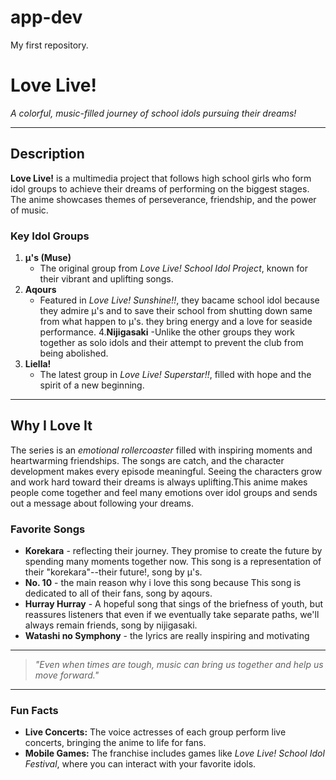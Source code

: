 # app-dev
 My first repository.
# **Love Live!**  
*A colorful, music-filled journey of school idols pursuing their dreams!*

---

## **Description**

**Love Live!** is a multimedia project that follows high school girls who form idol groups to achieve their dreams of performing on the biggest stages. The anime showcases themes of perseverance, friendship, and the power of music.

### **Key Idol Groups**

1. **μ's (Muse)**
   - The original group from *Love Live! School Idol Project*, known for their vibrant and uplifting songs.
2. **Aqours**
   - Featured in *Love Live! Sunshine!!*, they bacame school idol because they admire μ's and to save their school from shutting down same from what happen to μ's. they bring energy and a love for seaside performance.
4.**Nijigasaki**
   -Unlike the other groups they work together as solo idols and their attempt to prevent the club from being abolished. 
3. **Liella!**
   - The latest group in *Love Live! Superstar!!*, filled with hope and the spirit of a new beginning.

---

## **Why I Love It**

The series is an *emotional rollercoaster* filled with inspiring moments and heartwarming friendships. The songs are catch, and the character development makes every episode meaningful. Seeing the characters grow and work hard toward their dreams is always uplifting.This anime makes people come together and feel many emotions over idol groups and sends out a message about following your dreams.

### **Favorite Songs**

- **Korekara** - reflecting their journey. They promise to create the future by spending many moments together now. This song is a representation of their "korekara"--their future!, song by μ's.
- **No. 10** - the main reason why i love this song because This song is dedicated to all of their fans, song by aqours.
- **Hurray Hurray** - A hopeful song that sings of the briefness of youth, but reassures listeners that even if we eventually take separate paths, we'll always remain friends, song by nijigasaki.
- **Watashi no Symphony** - the lyrics are really inspiring and motivating 
---

> *"Even when times are tough, music can bring us together and help us move forward."*

---

### **Fun Facts**

- **Live Concerts:** The voice actresses of each group perform live concerts, bringing the anime to life for fans.
- **Mobile Games:** The franchise includes games like *Love Live! School Idol Festival*, where you can interact with your favorite idols.
